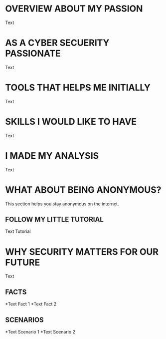 # OVERVIEW ABOUT MY PASSION

Text

# AS A CYBER SECUERITY PASSIONATE

Text

# TOOLS THAT HELPS ME INITIALLY

Text

# SKILLS I WOULD LIKE TO HAVE

Text

# I MADE MY ANALYSIS

Text

# WHAT ABOUT BEING ANONYMOUS?

This section helps you stay anonymous on the internet.

## FOLLOW MY LITTLE TUTORIAL

Text Tutorial

# WHY SECURITY MATTERS FOR OUR FUTURE

Text

## FACTS

*Text Fact 1
*Text Fact 2

## SCENARIOS

*Text Scenario 1
*Text Scenario 2
